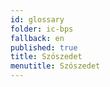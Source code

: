 ```yaml
---
id: glossary
folder: ic-bps
fallback: en
published: true
title: Szószedet
menutitle: Szószedet
---
```

